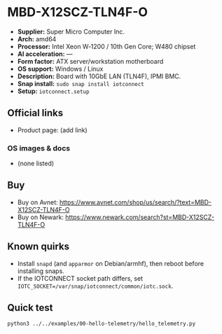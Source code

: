 # MBD-X12SCZ-TLN4F-O

- **Supplier:** Super Micro Computer  Inc.
- **Arch:** amd64
- **Processor:** Intel Xeon W‑1200 / 10th Gen Core; W480 chipset
- **AI acceleration:** —
- **Form factor:** ATX server/workstation motherboard
- **OS support:** Windows / Linux
- **Description:** Board with 10GbE LAN (TLN4F), IPMI BMC.
- **Snap install:** `sudo snap install iotconnect`
- **Setup:** `iotconnect.setup`

## Official links
- Product page: (add link)

### OS images & docs
- (none listed)

## Buy
- Buy on Avnet: https://www.avnet.com/shop/us/search/?text=MBD-X12SCZ-TLN4F-O
- Buy on Newark: https://www.newark.com/search?st=MBD-X12SCZ-TLN4F-O

## Known quirks
- Install `snapd` (and `apparmor` on Debian/armhf), then reboot before installing snaps.
- If the IOTCONNECT socket path differs, set `IOTC_SOCKET=/var/snap/iotconnect/common/iotc.sock`.

## Quick test
```bash
python3 ../../examples/00-hello-telemetry/hello_telemetry.py
```

